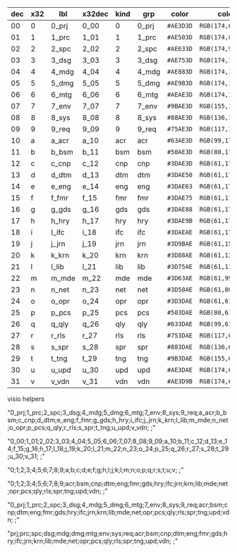 
|dec|x32| lbl      |x32dec       | kind          | grp       |color      |color              |
|--- |--- | -----    |---         | ----          | -------       |---        |---                |
|	00|	0|0_prj|	0_00|	0	|0_prj	|`#AE3D3D`	|`RGB(174,61,61)`
|	01|	1|1_prc|	1_01|	1	|1_prc	|`#AE503D`	|`RGB(174,80,61)`
|	02|	2|2_spc|	2_02|	2	|2_spc	|`#AE633D`	|`RGB(174,99,61)`
|	03|	3|3_dsg|	3_03|	3	|3_dsg	|`#AE753D`	|`RGB(174,117,61)`
|	04|	4|4_mdg|	4_04|	4	|4_mdg	|`#AE883D`	|`RGB(174,136,61)`
|	05|	5|5_dmg|	5_05|	5	|5_dmg	|`#AE9B3D`	|`RGB(174,155,61)`
|	06|	6|6_mtg|	6_06|	6	|6_mtg	|`#AEAE3D`	|`RGB(174,174,61)`
|	07|	7|7_env|	7_07|	7	|7_env	|`#9BAE3D`	|`RGB(155,174,61)`
|	08|	8|8_sys|	8_08|	8	|8_sys	|`#88AE3D`	|`RGB(136,174,61)`
|	09|	9|9_req|	9_09|	9	|9_req	|`#75AE3D`	|`RGB(117,174,61)`
|	10|	a|a_acr|	a_10|	acr|	acr	|`#63AE3D`	|`RGB(99,174,61)`
|	11|	b|b_bsm|	b_11|	bsm|	bsm	|`#50AE3D`	|`RGB(80,174,61)`
|	12|	c|c_cnp|	c_12|	cnp|	cnp	|`#3DAE3D`	|`RGB(61,174,61)`
|	13|	d|d_dtm|	d_13|	dtm|	dtm	|`#3DAE50`	|`RGB(61,174,80)`
|	14|	e|e_eng|	e_14|	eng|	eng	|`#3DAE63`	|`RGB(61,174,99)`
|	15|	f|f_fmr|	f_15|	fmr|	fmr	|`#3DAE75`	|`RGB(61,174,117)`
|	16|	g|g_gds|	g_16|	gds|	gds	|`#3DAE88`	|`RGB(61,174,136)`
|	17|	h|h_hry|	h_17|	hry|	hry	|`#3DAE9B`	|`RGB(61,174,155)`
|	18|	i|I_ifc|	i_18|	ifc|	ifc	|`#3DAEAE`	|`RGB(61,174,174)`
|	19|	j|j_jrn|	j_19|	jrn|	jrn	|`#3D9BAE`	|`RGB(61,155,174)`
|	20|	k|k_krn|	k_20|	krn|	krn	|`#3D88AE`	|`RGB(61,136,174)`
|	21|	l|l_lib|	l_21|	lib|	lib	|`#3D75AE`	|`RGB(61,117,174)`
|	22|	m|m_mde|	m_22|	mde|	mde	|`#3D63AE`	|`RGB(61,99,174)`
|	23|	n|n_net|	n_23|	net|	net	|`#3D50AE`	|`RGB(61,80,174)`
|	24|	o|o_opr|	o_24|	opr|	opr	|`#3D3DAE`	|`RGB(61,61,174)`
|	25|	p|p_pcs|	p_25|	pcs|	pcs	|`#503DAE`	|`RGB(80,61,174)`
|	26|	q|q_qly|	q_26|	qly|	qly	|`#633DAE`	|`RGB(99,61,174)`
|	27|	r|r_rls|	r_27|	rls|	rls	|`#753DAE`	|`RGB(117,61,174)`
|	28|	s|s_spr|	s_28|	spr|	spr	|`#883DAE`	|`RGB(136,61,174)`
|	29|	t|t_tng|	t_29|	tng|	tng	|`#9B3DAE`	|`RGB(155,61,174)`
|	30|	u|u_upd|	u_30|	upd|	upd	|`#AE3DAE`	|`RGB(174,61,174)`
|	31|	v|v_vdn|	v_31|	vdn|	vdn	|`#AE3D9B`	|`RGB(174,61,155)`


visio helpers  

"0_prj;1_prc;2_spc;3_dsg;4_mdg;5_dmg;6_mtg;7_env;8_sys;9_req;a_acr;b_bsm;c_cnp;d_dtm;e_eng;f_fmr;g_gds;h_hry;i_ifc;j_jrn;k_krn;l_lib;m_mde;n_net;o_opr;p_pcs;q_qly;r_rls;s_spr;t_tng;u_upd;v_vdn; ;"

"0_00;1_01;2_02;3_03;4_04;5_05;6_06;7_07;8_08;9_09;a_10;b_11;c_12;d_13;e_14;f_15;g_16;h_17;I_18;j_19;k_20;l_21;m_22;n_23;o_24;p_25;q_26;r_27;s_28;t_29;u_30;v_31; ;"

"0;1;2;3;4;5;6;7;8;9;a;b;c;d;e;f;g;h;I;j;k;l;m;n;o;p;q;r;s;t;u;v; ;"

"0;1;2;3;4;5;6;7;8;9;acr;bsm;cnp;dtm;eng;fmr;gds;hry;ifc;jrn;krn;lib;mde;net;opr;pcs;qly;rls;spr;tng;upd;vdn; ;"

"0_prj;1_prc;2_spc;3_dsg;4_mdg;5_dmg;6_mtg;7_env;8_sys;9_req;acr;bsm;cnp;dtm;eng;fmr;gds;hry;ifc;jrn;krn;lib;mde;net;opr;pcs;qly;rls;spr;tng;upd;vdn; ;"


"prj;prc;spc;dsg;mdg;dmg;mtg;env;sys;req;acr;bsm;cnp;dtm;eng;fmr;gds;hry;ifc;jrn;krn;lib;mde;net;opr;pcs;qly;rls;spr;tng;upd;vdn; ;"
